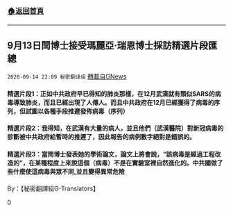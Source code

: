 ###  [:house:返回首頁](https://github.com/ourhimalayas/txt)
---

## 9月13日閆博士接受瑪麗亞·瑞恩博士採訪精選片段匯總
`2020-09-14 22:09 秘密翻译组` [轉載自GNews](https://gnews.org/zh-hant/356565/)

####  **精選片段1：正如中共政府早已得知的肺炎那樣，在12月武漢就有類似SARS的病毒導致肺炎，而且已經出現了人傳人。而且中共政府在12月已經獲得了病毒的序列，但試圖以各種手段推遲發佈病毒（序列）** 



####  **精選片段2：我得知，在武漢有大量的病人，並且他們（武漢醫院）對新冠病毒的診斷被中共政府給暫時的推遲了，因此報告的病例數字絕對是錯誤的。** 



####  **精選片段3：當閆博士發表她的學術論文，論文上將會說，“該病毒是經過工程改造的”，在某種程度上來說這個（病毒）不是在實驗室裡自然進化的。中共國做了些什麼使這病毒與眾不同,並且變得異常危險** 



By：【秘密翻譯組G-Translators】

0
